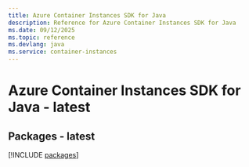 ```yaml
---
title: Azure Container Instances SDK for Java
description: Reference for Azure Container Instances SDK for Java
ms.date: 09/12/2025
ms.topic: reference
ms.devlang: java
ms.service: container-instances
---
```

# Azure Container Instances SDK for Java - latest
## Packages - latest
[!INCLUDE [packages](container-instances-index.md)]